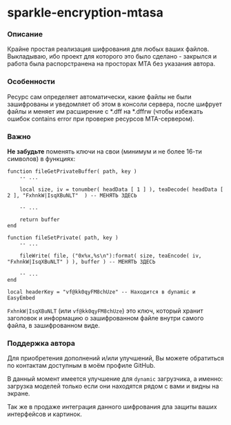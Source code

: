 # sparkle-encryption-mtasa
### Описание
Крайне простая реализация шифрования для любых ваших файлов. Выкладываю, ибо проект для которого это было сделано - закрылся и работа была распорстранена на просторах MTA без указания автора.

### Особенности
Ресурс сам определяет автоматически, какие файлы не были зашифрованы и уведомляет об этом в консоли сервера, после шифрует файлы и меняет им расширение с *.dff на *.dffrw (чтобы избежать ошибок contains error при проверке ресурсов MTA-сервером).

### Важно
**Не забудьте** поменять ключи на свои (минимум и не более 16-ти символов) в функциях:

```
function fileGetPrivateBuffer( path, key )
	-- ...
	
	local size, iv = tonumber( headData [ 1 ] ), teaDecode( headData [ 2 ], "FxhnkW|IsqXBuNLT"  ) -- МЕНЯТЬ ЗДЕСЬ
	
	-- ...
	
	return buffer
end
```

```
function fileSetPrivate( path, key )
	-- ...
	
	fileWrite( file, ("0x%x,%s\n"):format( size, teaEncode( iv, "FxhnkW|IsqXBuNLT" ) ), buffer ) -- МЕНЯТЬ ЗДЕСЬ
	
	-- ...
end
```

```
local headerKey = "vf@kk0qyFM8chUze" -- Находится в dynamic и EasyEmbed
```

`FxhnkW|IsqXBuNLT` (или `vf@kk0qyFM8chUze`) это ключ, который хранит заголовок и информацию о зашифрованном файле внутри самого файла, в зашифрованном виде.

### Поддержка автора

Для приобретения дополнений и/или улучшений, Вы можете обратиться по контактам доступным в моём профиле GitHub.

В данный момент имеется улучшение для `dynamic` загрузчика, а именно: загрузка моделей только если они находятся рядом с вами и видны на экране.

Так же в продаже интеграция данного шифрования дла защиты ваших интерфейсов и картинок.
